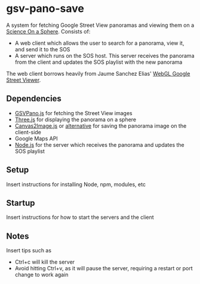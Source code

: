 gsv-pano-save
=============

A system for fetching Google Street View panoramas and viewing them on a [Science On a Sphere](http://sos.noaa.gov). Consists of:

* A web client which allows the user to search for a panorama, view it, and send it to the SOS
* A server which runs on the SOS host. This server receives the panorama from the client and updates the SOS playlist with the new panorama

The web client borrows heavily from Jaume Sanchez Elias' [WebGL Google Street Viewer](http://www.clicktorelease.com/code/street/).

Dependencies
------------

* [GSVPano.js](https://github.com/pnitsch/GSVPano.js/) for fetching the Street View images
* [Three.js](http://threejs.org/) for displaying the panorama on a sphere
* [Canvas2Image.js](http://blog.nihilogic.dk/2008/04/saving-canvas-data-to-image-file.html) or [alternative](https://github.com/hongru/canvas2image) for saving the panorama image on the client-side
* Google Maps API
* [Node.js](http://www.nodejs.org/) for the server which receives the panorama and updates the SOS playlist

Setup
-----
Insert instructions for installing Node, npm, modules, etc

Startup
-------
Insert instructions for how to start the servers and the client

Notes
-----
Insert tips such as

* Ctrl+c will kill the server
* Avoid hitting Ctrl+v, as it will pause the server, requiring a restart or port change to work again
